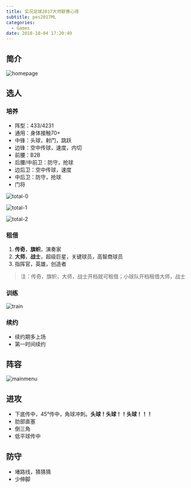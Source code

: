 ```yaml
---
title: 实况足球2017大师联赛心得
subtitle: pes2017ML
categories:
  - Games
date: 2018-10-04 17:20:49
---
```

## 简介
![homepage](https://www.wailian.work/images/2018/10/04/homepage-min.png)

<!-- more -->

## 选人
### 培养
- 阵型：433/4231
- 通用：身体接触70+
- 中锋：头球，射门，跳跃
- 边锋：空中传球，速度，内切
- 前腰：B2B
- 后腰/中前卫：防守，抢球
- 边后卫：空中传球，速度
- 中后卫：防守，抢球
- 门将

![total-0](https://www.wailian.work/images/2018/10/04/total-0-min.png)

![total-1](https://www.wailian.work/images/2018/10/04/total-1-min.png)

![total-2](https://www.wailian.work/images/2018/10/04/total-2-min.png)

### 租借
1. **传奇**，**旗帜**，演奏家
1. **大师**，**战士**，超级巨星，关键球员，高智商球员
1. 指挥官，英雄，创造者

>注：传奇，旗帜，大师，战士开档就可租借；小球队开档租借大师，战士

### 训练
![train](https://www.wailian.work/images/2018/10/04/train-min.png)

### 续约
- 续约期多上场
- 第一时间续约

## 阵容
![mainmenu](https://www.wailian.work/images/2018/10/05/mainmenu-min.png)

## 进攻
- 下底传中，45°传中，角球冲刺。**头球！头球！！头球！！！**
- 肋部直塞
- 倒三角
- 低平球传中

## 防守
- 堵路线，猜猜猜
- 少伸脚
